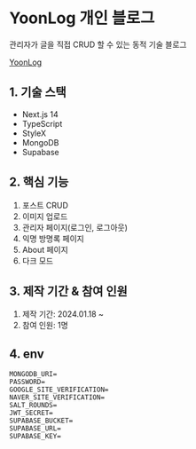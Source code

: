 # YoonLog 개인 블로그

관리자가 글을 직접 CRUD 할 수 있는 동적 기술 블로그

[YoonLog](https://yoon-log.vercel.app/)

## 1. 기술 스택

- Next.js 14
- TypeScript
- StyleX
- MongoDB
- Supabase

## 2. 핵심 기능

1. 포스트 CRUD
2. 이미지 업로드
3. 관리자 페이지(로그인, 로그아웃)
4. 익명 방명록 페이지
5. About 페이지
6. 다크 모드

## 3. 제작 기간 & 참여 인원

1. 제작 기간: 2024.01.18 ~
2. 참여 인원: 1명

## 4. env

```
MONGODB_URI=
PASSWORD=
GOOGLE_SITE_VERIFICATION=
NAVER_SITE_VERIFICATION=
SALT_ROUNDS=
JWT_SECRET=
SUPABASE_BUCKET=
SUPABASE_URL=
SUPABASE_KEY=
```
